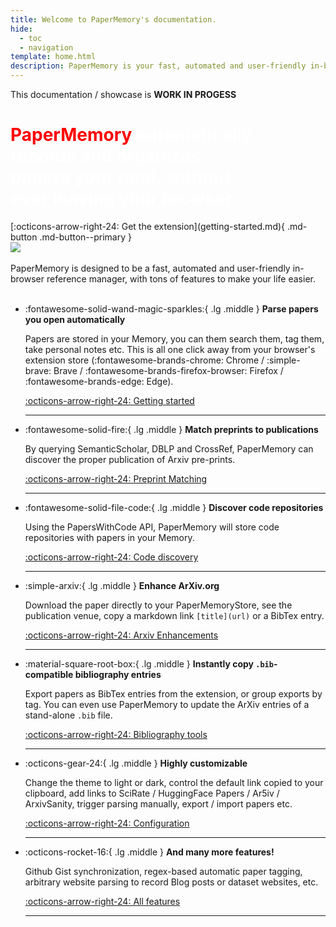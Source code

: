 ```yaml
---
title: Welcome to PaperMemory's documentation.
hide:
  - toc
  - navigation
template: home.html
description: PaperMemory is your fast, automated and user-friendly in-browser reference manager, with tons of features to make your life easier.
---
```


This documentation / showcase is **WORK IN PROGESS**

<div class="flex-container" markdown>
<div markdown>
<h1 style="color: white; max-width: 400px; padding-right: 1rem;">
    <strong style="color: red">PaperMemory</strong> automatically records and organizes papers your read, without ever leaving your browser.
</h1>
[:octicons-arrow-right-24: Get the extension](getting-started.md){ .md-button .md-button--primary }
</div>
<img src="assets/d2.gif"/>
</div>

<br/>
PaperMemory is designed to be a fast, automated and user-friendly in-browser reference manager, with tons of features to make your life easier.
<br/>
<br/>


-   :fontawesome-solid-wand-magic-sparkles:{ .lg .middle } __Parse papers you open automatically__


    Papers are stored in your Memory, you can them search them, tag them, take personal notes etc. This is all one click away from your browser's extension store (:fontawesome-brands-chrome: Chrome / :simple-brave: Brave / :fontawesome-brands-firefox-browser: Firefox / :fontawesome-brands-edge: Edge).

    [:octicons-arrow-right-24: Getting started](getting-started.md)

    ---

-   :fontawesome-solid-fire:{ .lg .middle } __Match preprints to publications__


    By querying SemanticScholar, DBLP and CrossRef, PaperMemory can discover the proper publication of Arxiv pre-prints.

    [:octicons-arrow-right-24: Preprint Matching](features.md#preprint-matching)

    ---

-   :fontawesome-solid-file-code:{ .lg .middle } __Discover code repositories__


    Using the PapersWithCode API, PaperMemory will store code repositories with papers in your Memory.

    [:octicons-arrow-right-24: Code discovery](features.md#code-discovery)

    ---

-   :simple-arxiv:{ .lg .middle } __Enhance ArXiv.org__


    Download the paper directly to your PaperMemoryStore, see the publication venue, copy a markdown link `[title](url)` or a BibTex entry.

    [:octicons-arrow-right-24: Arxiv Enhancements](features.md#arxiv-enhancements)

    ---

-   :material-square-root-box:{ .lg .middle } __Instantly copy `.bib`-compatible bibliography entries__


    Export papers as BibTex entries from the extension, or group exports by tag. You can even use PaperMemory to update the ArXiv entries of a stand-alone `.bib` file.

    [:octicons-arrow-right-24: Bibliography tools](features.md#bibliography-tools)

    ---

-   :octicons-gear-24:{ .lg .middle } __Highly customizable__


    Change the theme to light or dark, control the default link copied to your clipboard, add links to SciRate / HuggingFace Papers / Ar5iv / ArxivSanity, trigger parsing manually, export / import papers etc.

    [:octicons-arrow-right-24: Configuration](configuration.md)

    ---

-   :octicons-rocket-16:{ .lg .middle } __And many more features!__


    Github Gist synchronization, regex-based automatic paper tagging, arbitrary website parsing to record Blog posts or dataset websites, etc.

    [:octicons-arrow-right-24: All features](features.md)

    ---
